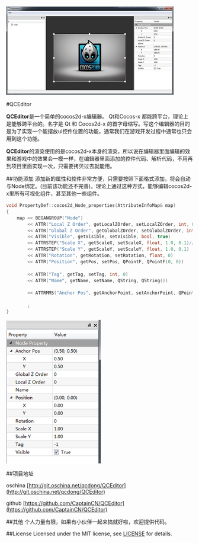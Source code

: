 ![preview][]

#QCEditor

**QCEditor**是一个简单的cocos2d-x编辑器。 Qt和Cocos-x 都能跨平台，理论上是能够跨平台的。名字是 Qt 和 Cocos2d-x 的首字母缩写。写这个编辑器的目的是为了实现一个能摆放ui控件位置的功能，通常我们在游戏开发过程中通常也只会用到这个功能。

**QCEditor**的渲染使用的是cocos2d-x本身的渲染，所以说在编辑器里面编辑的效果和游戏中的效果会一模一样，在编辑器里面添加的控件代码、解析代码，不用再到项目里面实现一次，只需要拷贝过去就能用。

##功能添加
添加新的属性和控件非常方便，只需要按照下面格式添加，将会自动与Node绑定。(目前该功能还不完善)。理论上通过这种方式，能够编辑cocos2d-x里所有可视化组件，甚至其他一些组件。

```C++
void PropertyDef::cocos2d_Node_properties(AttributeInfoMap& map)
{
	map << BEGANGROUP("Node")
		<< ATTR("Local Z Order", getLocalZOrder, setLocalZOrder, int, 0)
		<< ATTR("Global Z Order", getGlobalZOrder, setGlobalZOrder, int, 0)
		<< ATTR("Visible", getVisible, setVisible, bool, true)
		<< ATTRSTEP("Scale X", getScaleX, setScaleX, float, 1.0, 0.1)//don't using 1.0f,
		<< ATTRSTEP("Scale Y", getScaleY, setScaleY, float, 1.0, 0.1)
		<< ATTR("Rotation", getRotation, setRotation, float, 0)
		<< ATTR("Position", getPos, setPos, QPointF, QPointF(0, 0))

		<< ATTR("Tag", getTag, setTag, int, 0)
		<< ATTR("Name", getName, setName, QString, QString())

		<< ATTRMMS("Anchor Pos", getAnchorPoint, setAnchorPoint, QPointF, QPointF(0.5, 0.5), QPointF(0, 0), QPointF(1, 1), QPointF(0.1, 0.1))

		;
}
```
![attr][]

##项目地址

oschina  [http://git.oschina.net/qcdong/QCEditor](http://git.oschina.net/qcdong/QCEditor)

github   [https://github.com/CaptainCN/QCEditor](https://github.com/CaptainCN/QCEditor)

##其他
个人力量有限，如果有小伙伴一起来搞就好啦，欢迎提供代码。

##License
Licensed under the MIT license, see [LICENSE](LICENSE) for details.


[preview]: images/preview.jpg
[attr]: images/attr.png